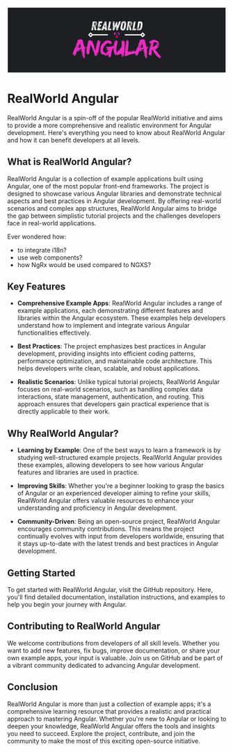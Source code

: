 <p align="center">
<img src="../assets/cover.svg" />
</p>

# RealWorld Angular

RealWorld Angular is a spin-off of the popular RealWorld initiative and aims to provide a more comprehensive and realistic environment for Angular development. Here's everything you need to know about RealWorld Angular and how it can benefit developers at all levels.

## What is RealWorld Angular?
RealWorld Angular is a collection of example applications built using Angular, one of the most popular front-end frameworks. The project is designed to showcase various Angular libraries and demonstrate technical aspects and best practices in Angular development. By offering real-world scenarios and complex app structures, RealWorld Angular aims to bridge the gap between simplistic tutorial projects and the challenges developers face in real-world applications.


Ever wondered how:

- to integrate i18n?
- use web components?
- how NgRx would be used compared to NGXS?


## Key Features

- **Comprehensive Example Apps**: RealWorld Angular includes a range of example applications, each demonstrating different features and libraries within the Angular ecosystem. These examples help developers understand how to implement and integrate various Angular functionalities effectively.

- **Best Practices**: The project emphasizes best practices in Angular development, providing insights into efficient coding patterns, performance optimization, and maintainable code architecture. This helps developers write clean, scalable, and robust applications.

- **Realistic Scenarios**: Unlike typical tutorial projects, RealWorld Angular focuses on real-world scenarios, such as handling complex data interactions, state management, authentication, and routing. This approach ensures that developers gain practical experience that is directly applicable to their work.

## Why RealWorld Angular?

- **Learning by Example**: One of the best ways to learn a framework is by studying well-structured example projects. RealWorld Angular provides these examples, allowing developers to see how various Angular features and libraries are used in practice.

- **Improving Skills**: Whether you're a beginner looking to grasp the basics of Angular or an experienced developer aiming to refine your skills, RealWorld Angular offers valuable resources to enhance your understanding and proficiency in Angular development.

- **Community-Driven**: Being an open-source project, RealWorld Angular encourages community contributions. This means the project continually evolves with input from developers worldwide, ensuring that it stays up-to-date with the latest trends and best practices in Angular development.

## Getting Started
To get started with RealWorld Angular, visit the GitHub repository. Here, you'll find detailed documentation, installation instructions, and examples to help you begin your journey with Angular.

## Contributing to RealWorld Angular
We welcome contributions from developers of all skill levels. Whether you want to add new features, fix bugs, improve documentation, or share your own example apps, your input is valuable. Join us on GitHub and be part of a vibrant community dedicated to advancing Angular development.

## Conclusion
RealWorld Angular is more than just a collection of example apps; it's a comprehensive learning resource that provides a realistic and practical approach to mastering Angular. Whether you're new to Angular or looking to deepen your knowledge, RealWorld Angular offers the tools and insights you need to succeed. Explore the project, contribute, and join the community to make the most of this exciting open-source initiative.


